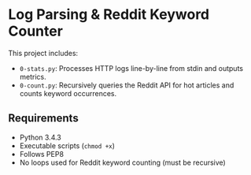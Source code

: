 # Log Parsing & Reddit Keyword Counter

This project includes:

- `0-stats.py`: Processes HTTP logs line-by-line from stdin and outputs metrics.
- `0-count.py`: Recursively queries the Reddit API for hot articles and counts keyword occurrences.

## Requirements

- Python 3.4.3
- Executable scripts (`chmod +x`)
- Follows PEP8
- No loops used for Reddit keyword counting (must be recursive)
